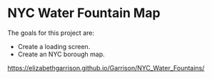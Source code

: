 # NYC Water Fountain Map

The goals for this project are:

- Create a loading screen.
- Create an NYC borough map.

https://elizabethgarrison.github.io/Garrison/NYC_Water_Fountains/


